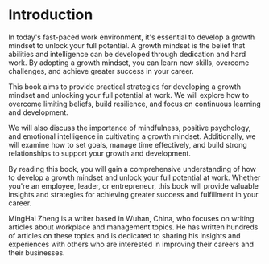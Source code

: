 # Introduction

In today's fast-paced work environment, it's essential to develop a growth mindset to unlock your full potential. A growth mindset is the belief that abilities and intelligence can be developed through dedication and hard work. By adopting a growth mindset, you can learn new skills, overcome challenges, and achieve greater success in your career.

This book aims to provide practical strategies for developing a growth mindset and unlocking your full potential at work. We will explore how to overcome limiting beliefs, build resilience, and focus on continuous learning and development.

We will also discuss the importance of mindfulness, positive psychology, and emotional intelligence in cultivating a growth mindset. Additionally, we will examine how to set goals, manage time effectively, and build strong relationships to support your growth and development.

By reading this book, you will gain a comprehensive understanding of how to develop a growth mindset and unlock your full potential at work. Whether you're an employee, leader, or entrepreneur, this book will provide valuable insights and strategies for achieving greater success and fulfillment in your career.

MingHai Zheng is a writer based in Wuhan, China, who focuses on writing articles about workplace and management topics. He has written hundreds of articles on these topics and is dedicated to sharing his insights and experiences with others who are interested in improving their careers and their businesses.
